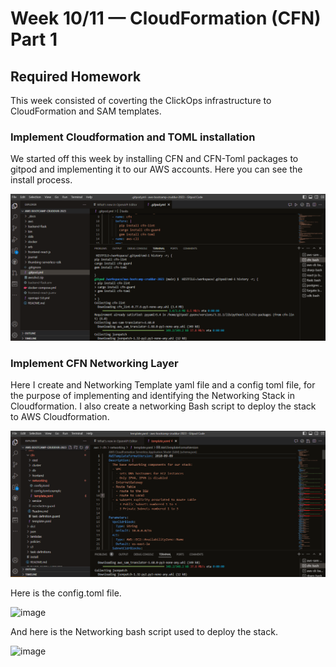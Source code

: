 # Week 10/11 — CloudFormation (CFN) Part 1

## Required Homework
This week consisted of coverting the ClickOps infrastructure to CloudFormation and SAM templates.

### Implement Cloudformation and TOML installation 
We started off this week by installing CFN and CFN-Toml packages to gitpod and implementing it to our AWS accounts. Here you can see the install process.

![screenshot of CFN/TOML Install](assets/Install-CFN-and-TOML.png)

### Implement CFN Networking Layer
Here I create and Networking Template yaml file and a config toml file, for the purpose of implementing and identifying the Networking Stack in Cloudformation. I also create a networking Bash script to deploy the stack to AWS Cloudformation.

![screenshot of CFN networking template file](assets/CFN-networking-template-yml.png)

Here is the config.toml file.

![image](https://github.com/tembo84/aws-bootcamp-cruddur-2023/assets/125076485/086d16b7-37e5-4112-9f58-b25a3b7f02af)

And here is the Networking bash script used to deploy the stack.

![image](https://github.com/tembo84/aws-bootcamp-cruddur-2023/assets/125076485/ba4a6424-5bb3-4db4-af17-b9728602268c)



